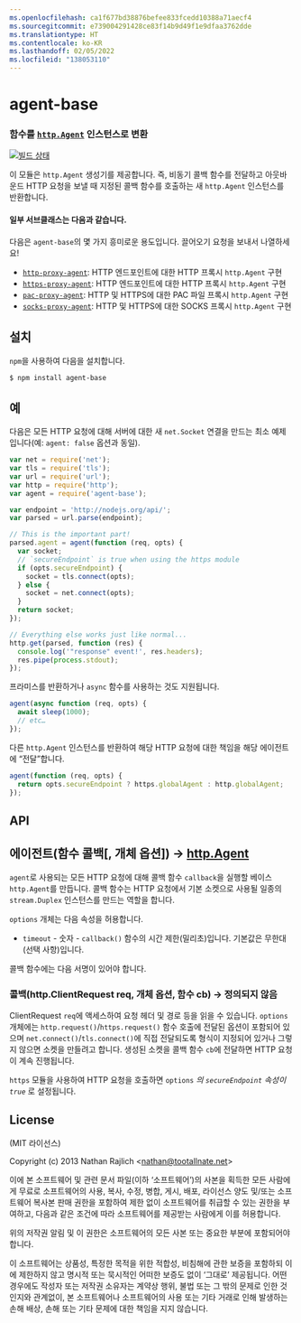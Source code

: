 ```yaml
---
ms.openlocfilehash: ca1f677bd38876befee833fcedd10388a71aecf4
ms.sourcegitcommit: e739004291428ce83f14b9d49f1e9dfaa3762dde
ms.translationtype: HT
ms.contentlocale: ko-KR
ms.lasthandoff: 02/05/2022
ms.locfileid: "138053110"
---
```

<a name="agent-base"></a>agent-base
==========
### <a name="turn-a-function-into-an-httpagenthttpagent-instance"></a>함수를 [`http.Agent`][http.Agent] 인스턴스로 변환
[![빌드 상태](https://github.com/TooTallNate/node-agent-base/workflows/Node%20CI/badge.svg)](https://github.com/TooTallNate/node-agent-base/actions?workflow=Node+CI)

이 모듈은 `http.Agent` 생성기를 제공합니다. 즉, 비동기 콜백 함수를 전달하고 아웃바운드 HTTP 요청을 보낼 때 지정된 콜백 함수를 호출하는 새 `http.Agent` 인스턴스를 반환합니다.

#### <a name="some-subclasses"></a>일부 서브클래스는 다음과 같습니다.

다음은 `agent-base`의 몇 가지 흥미로운 용도입니다.
끌어오기 요청을 보내서 나열하세요!

 * [`http-proxy-agent`][http-proxy-agent]: HTTP 엔드포인트에 대한 HTTP 프록시 `http.Agent` 구현
 * [`https-proxy-agent`][https-proxy-agent]: HTTP 엔드포인트에 대한 HTTP 프록시 `http.Agent` 구현
 * [`pac-proxy-agent`][pac-proxy-agent]: HTTP 및 HTTPS에 대한 PAC 파일 프록시 `http.Agent` 구현
 * [`socks-proxy-agent`][socks-proxy-agent]: HTTP 및 HTTPS에 대한 SOCKS 프록시 `http.Agent` 구현


<a name="installation"></a>설치
------------

`npm`을 사용하여 다음을 설치합니다.

``` bash
$ npm install agent-base
```


<a name="example"></a>예
-------

다음은 모든 HTTP 요청에 대해 서버에 대한 새 `net.Socket` 연결을 만드는 최소 예제입니다(예: `agent: false` 옵션과 동일).

```js
var net = require('net');
var tls = require('tls');
var url = require('url');
var http = require('http');
var agent = require('agent-base');

var endpoint = 'http://nodejs.org/api/';
var parsed = url.parse(endpoint);

// This is the important part!
parsed.agent = agent(function (req, opts) {
  var socket;
  // `secureEndpoint` is true when using the https module
  if (opts.secureEndpoint) {
    socket = tls.connect(opts);
  } else {
    socket = net.connect(opts);
  }
  return socket;
});

// Everything else works just like normal...
http.get(parsed, function (res) {
  console.log('"response" event!', res.headers);
  res.pipe(process.stdout);
});
```

프라미스를 반환하거나 `async` 함수를 사용하는 것도 지원됩니다.

```js
agent(async function (req, opts) {
  await sleep(1000);
  // etc…
});
```

다른 `http.Agent` 인스턴스를 반환하여 해당 HTTP 요청에 대한 책임을 해당 에이전트에 “전달”합니다.

```js
agent(function (req, opts) {
  return opts.secureEndpoint ? https.globalAgent : http.globalAgent;
});
```


<a name="api"></a>API
---

## <a name="agentfunction-callback-object-options--httpagent"></a>에이전트(함수 콜백[, 개체 옵션]) → [http.Agent][]

`agent`로 사용되는 모든 HTTP 요청에 대해 콜백 함수 `callback`을 실행할 베이스 `http.Agent`를 만듭니다. 콜백 함수는 HTTP 요청에서 기본 소켓으로 사용될 일종의 `stream.Duplex` 인스턴스를 만드는 역할을 합니다.

`options` 개체는 다음 속성을 허용합니다.

  * `timeout` - 숫자 - `callback()` 함수의 시간 제한(밀리초)입니다. 기본값은 무한대(선택 사항)입니다.

콜백 함수에는 다음 서명이 있어야 합니다.

### <a name="callbackhttpclientrequest-req-object-options-function-cb--undefined"></a>콜백(http.ClientRequest req, 개체 옵션, 함수 cb) → 정의되지 않음

ClientRequest `req`에 액세스하여 요청 헤더 및 경로 등을 읽을 수 있습니다. `options` 개체에는 `http.request()`/`https.request()` 함수 호출에 전달된 옵션이 포함되어 있으며 `net.connect()`/`tls.connect()`에 직접 전달되도록 형식이 지정되어 있거나 그렇지 않으면 소켓을 만들려고 합니다. 생성된 소켓을 콜백 함수 `cb`에 전달하면 HTTP 요청이 계속 진행됩니다.

`https` 모듈을 사용하여 HTTP 요청을 호출하면 `options` _의 `secureEndpoint` 속성이 `true`_ 로 설정됩니다.


<a name="license"></a>License
-------

(MIT 라이선스)

Copyright (c) 2013 Nathan Rajlich &lt;nathan@tootallnate.net&gt;

이에 본 소프트웨어 및 관련 문서 파일(이하 ‘소프트웨어’)의 사본을 획득한 모든 사람에게 무료로 소프트웨어의 사용, 복사, 수정, 병합, 게시, 배포, 라이선스 양도 및/또는 소프트웨어 복사본 판매 권한을 포함하여 제한 없이 소프트웨어를 취급할 수 있는 권한을 부여하고, 다음과 같은 조건에 따라 소프트웨어를 제공받는 사람에게 이를 허용합니다.

위의 저작권 알림 및 이 권한은 소프트웨어의 모든 사본 또는 중요한 부분에 포함되어야 합니다.

이 소프트웨어는 상품성, 특정한 목적을 위한 적합성, 비침해에 관한 보증을 포함하되 이에 제한하지 않고 명시적 또는 묵시적인 어떠한 보증도 없이 ‘그대로’ 제공됩니다.
어떤 경우에도 작성자 또는 저작권 소유자는 계약상 행위, 불법 또는 그 밖의 문제로 인한 것인지와 관계없이, 본 소프트웨어나 소프트웨어의 사용 또는 기타 거래로 인해 발생하는 손해 배상, 손해 또는 기타 문제에 대한 책임을 지지 않습니다.

[http-proxy-agent]: https://github.com/TooTallNate/node-http-proxy-agent
[https-proxy-agent]: https://github.com/TooTallNate/node-https-proxy-agent
[pac-proxy-agent]: https://github.com/TooTallNate/node-pac-proxy-agent
[socks-proxy-agent]: https://github.com/TooTallNate/node-socks-proxy-agent
[http.Agent]: https://nodejs.org/api/http.html#http_class_http_agent
